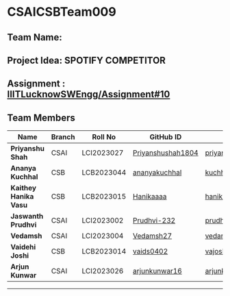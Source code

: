 # CSAICSBTeam009

## **Team Name:**

## **Project Idea:** **SPOTIFY COMPETITOR**

## **Assignment** : [IIITLucknowSWEngg/Assignment#10](https://github.com/IIITLucknowSWEngg/Assignment/issues/10)

## **Team Members**

| Name                    | Branch | Roll No    | GitHub ID                                                 | Email                         |
| ----------------------- | ------ | ---------- | --------------------------------------------------------- | ----------------------------- |
| **Priyanshu Shah**      | CSAI   | LCI2023027 | [Priyanshushah1804](https://github.com/Priyanshushah1804) | priyanshushah1804@outlook.com |
| **Ananya Kuchhal**      | CSB    | LCB2023044 | [ananyakuchhal](https://github.com/ananyakuchhal)         | kuchhalananya@gmail.com       |
| **Kaithey Hanika Vasu** | CSB    | LCB2023015 | [Hanikaaaa](https://github.com/Hanikaaaa)                 | hanikareddy05@gmail.com       |
| **Jaswanth Prudhvi**    | CSAI   | LCI2023002 | [Prudhvi-232](https://github.com/Prudhvi-232)             | prudhvitaduvai@gmail.com      |
| **Vedamsh**             | CSAI   | LCI2023004 | [Vedamsh27](https://github.com/Vedamsh27)                 | vedamsh25@gmail.com           |
| **Vaidehi Joshi**       | CSB    | LCB2023014 | [vaids0402](https://github.com/vaids0402)                 | vajoshi005@gmail.com          |
| **Arjun Kunwar**        | CSAI   | LCI2023026 | [arjunkunwar16](https://github.com/arjunkunwar16)         | arjunkunwar16aka@gmail.com    |

---
